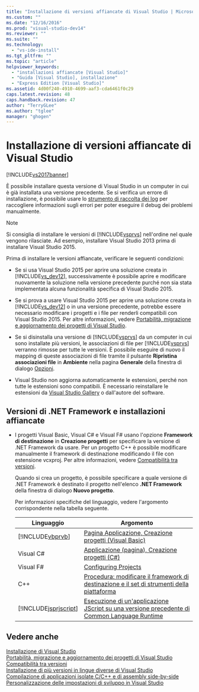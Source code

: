 ```yaml
---
title: "Installazione di versioni affiancate di Visual Studio | Microsoft Docs"
ms.custom: ""
ms.date: "12/16/2016"
ms.prod: "visual-studio-dev14"
ms.reviewer: ""
ms.suite: ""
ms.technology: 
  - "vs-ide-install"
ms.tgt_pltfrm: ""
ms.topic: "article"
helpviewer_keywords: 
  - "installazioni affiancate [Visual Studio]"
  - "Guida [Visual Studio], installazione"
  - "Express Edition [Visual Studio]"
ms.assetid: 4d00f240-4910-4699-aaf3-cda6461f0c29
caps.latest.revision: 48
caps.handback.revision: 47
author: "TerryGLee"
ms.author: "tglee"
manager: "ghogen"
---
```

# Installazione di versioni affiancate di Visual Studio
[!INCLUDE[vs2017banner](../code-quality/includes/vs2017banner.md)]

È possibile installare questa versione di Visual Studio in un computer in cui è già installata una versione precedente. Se si verifica un errore di installazione, è possibile usare lo [strumento di raccolta dei log](http://go.microsoft.com/fwlink/?LinkId=262077) per raccogliere informazioni sugli errori per poter eseguire il debug dei problemi manualmente.  
  
> [!NOTE]
>  Si consiglia di installare le versioni di [!INCLUDE[vsprvs](../code-quality/includes/vsprvs_md.md)] nell'ordine nel quale vengono rilasciate. Ad esempio, installare Visual Studio 2013 prima di installare Visual Studio 2015.  
  
 Prima di installare le versioni affiancate, verificare le seguenti condizioni:  
  
-   Se si usa Visual Studio 2015 per aprire una soluzione creata in [!INCLUDE[vs_dev12](../data-tools/includes/vs_dev12_md.md)], successivamente è possibile aprire e modificare nuovamente la soluzione nella versione precedente purché non sia stata implementata alcuna funzionalità specifica di Visual Studio 2015.  
  
-   Se si prova a usare Visual Studio 2015 per aprire una soluzione creata in [!INCLUDE[vs_dev12](../data-tools/includes/vs_dev12_md.md)] o in una versione precedente, potrebbe essere necessario modificare i progetti e i file per renderli compatibili con Visual Studio 2015. Per altre informazioni, vedere [Portabilità, migrazione e aggiornamento dei progetti di Visual Studio](../porting/porting-migrating-and-upgrading-visual-studio-projects.md).  
  
-   Se si disinstalla una versione di [!INCLUDE[vsprvs](../code-quality/includes/vsprvs_md.md)] da un computer in cui sono installate più versioni, le associazioni di file per [!INCLUDE[vsprvs](../code-quality/includes/vsprvs_md.md)] verranno rimosse per tutte le versioni. È possibile eseguire di nuovo il mapping di queste associazioni di file tramite il pulsante **Ripristina associazioni file** in **Ambiente** nella pagina **Generale** della finestra di dialogo [Opzioni](../ide/reference/general-environment-options-dialog-box.md).  
  
-   Visual Studio non aggiorna automaticamente le estensioni, perché non tutte le estensioni sono compatibili. È necessario reinstallare le estensioni da [Visual Studio Gallery](http://go.microsoft.com/fwlink/?LinkId=178891) o dall'autore del software.  
  
## Versioni di .NET Framework e installazioni affiancate  
  
-   I progetti Visual Basic, Visual C\# e Visual F\# usano l'opzione **Framework di destinazione** in **Creazione progetti** per specificare la versione di .NET Framework da usare. Per un progetto C\+\+ è possibile modificare manualmente il framework di destinazione modificando il file con estensione vcxproj. Per altre informazioni, vedere [Compatibilità tra versioni](../Topic/Version%20Compatibility%20in%20the%20.NET%20Framework.md).  
  
     Quando si crea un progetto, è possibile specificare a quale versione di .NET Framework è destinato il progetto nell'elenco **.NET Framework** della finestra di dialogo **Nuovo progetto**.  
  
     Per informazioni specifiche del linguaggio, vedere l'argomento corrispondente nella tabella seguente.  
  
    |Linguaggio|Argomento|  
    |----------------|---------------|  
    |[!INCLUDE[vbprvb](../code-quality/includes/vbprvb_md.md)]|[Pagina Applicazione, Creazione progetti \(Visual Basic\)](../ide/reference/application-page-project-designer-visual-basic.md)|  
    |Visual C\#|[Applicazione \(pagina\), Creazione progetti \(C\#\)](../ide/reference/application-page-project-designer-csharp.md)|  
    |Visual F\#|[Configuring Projects](../Topic/Configuring%20Projects%20\(F%23\).md)|  
    |C\+\+|[Procedura: modificare il framework di destinazione e il set di strumenti della piattaforma](../Topic/How%20to:%20Modify%20the%20Target%20Framework%20and%20Platform%20Toolset.md)|  
    |[!INCLUDE[jsprjscript](../debugger/debug-interface-access/includes/jsprjscript_md.md)]|[Esecuzione di un'applicazione JScript su una versione precedente di Common Language Runtime](http://msdn.microsoft.com/it-it/bbea51b5-ac03-4e6c-b9a6-f487ef63eda5)|  
  
## Vedere anche  
 [Installazione di Visual Studio](../Topic/Installing%20Visual%20Studio%202015.md)   
 [Portabilità, migrazione e aggiornamento dei progetti di Visual Studio](../porting/porting-migrating-and-upgrading-visual-studio-projects.md)   
 [Compatibilità tra versioni](../Topic/Version%20Compatibility%20in%20the%20.NET%20Framework.md)   
 [Installazione di più versioni in lingue diverse di Visual Studio](../Topic/Installing%20Multiple%20Language%20Versions%20of%20Visual%20Studio.md)   
 [Compilazione di applicazioni isolate C\/C\+\+ e di assembly side\-by\-side](/visual-cpp/build/building-c-cpp-isolated-applications-and-side-by-side-assemblies)   
 [Personalizzazione delle impostazioni di sviluppo in Visual Studio](http://msdn.microsoft.com/it-it/22c4debb-4e31-47a8-8f19-16f328d7dcd3)